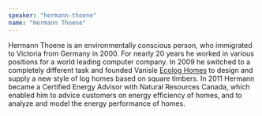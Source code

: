 ```yaml
---
speaker: "hermann-thoene"
name: "Hermann Thoene"
---
```


Hermann Thoene is an environmentally conscious person, who immigrated
to Victoria from Germany in 2000. For nearly 20 years he worked in
various positions for a world leading computer company. In 2009 he
switched to a completely different task and founded Vanisle [Ecolog
Homes](http://ecolog-homes.ca/) to design and supply a new style of
log homes based on square timbers. In 2011 Hermann became a Certified
Energy Advisor with Natural Resources Canada, which enabled him to advice
customers on energy efficiency of homes, and to analyze and model the
energy performance of homes.
